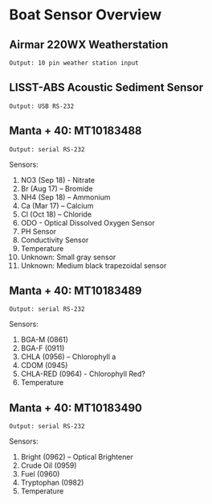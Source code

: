 # Boat Sensor Overview

## Airmar 220WX Weatherstation
	Output: 10 pin weather station input

## LISST-ABS Acoustic Sediment Sensor
	Output: USB RS-232

## Manta + 40: MT10183488
	Output: serial RS-232
Sensors: 
  1.	NO3 (Sep 18) - Nitrate
  2.	Br (Aug 17) – Bromide
  3.	NH4 (Sep 18) – Ammonium
  4.	Ca (Mar 17) – Calcium
  5.	Cl (Oct 18) – Chloride
  6.	ODO - Optical Dissolved Oxygen Sensor 
  7.	PH Sensor
  8.	Conductivity Sensor
  9.	Temperature
  10.	Unknown: Small gray sensor
  11.	Unknown: Medium black trapezoidal sensor

## Manta + 40: MT10183489
	Output: serial RS-232
Sensors: 
  1.	BGA-M (0861)
  2.	BGA-F (0911)
  3.	CHLA (0956) – Chlorophyll a
  4.	CDOM (0945)
  5.	CHLA-RED (0964) - Chlorophyll Red?
  6.	Temperature
	
## Manta + 40: MT10183490
	Output: serial RS-232
Sensors:
  1.	Bright (0962) – Optical Brightener
  2.	Crude Oil (0959) 
  3.	Fuel (0960) 
  4.	Tryptophan (0982)  
  5.	Temperature



